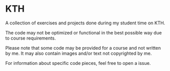 # KTH
A collection of exercises and projects done during my student time on KTH.

The code may not be optimized or functional in the best possible way due to course requirements.

Please note that some code may be provided for a course and not written by me. It may also contain images and/or text not copyrighted by me.

For information about specific code pieces, feel free to open a issue.
